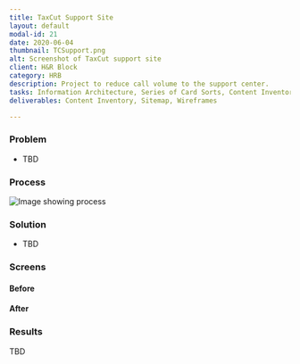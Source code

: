 ```yaml
---
title: TaxCut Support Site
layout: default
modal-id: 21
date: 2020-06-04
thumbnail: TCSupport.png
alt: Screenshot of TaxCut support site
client: H&R Block
category: HRB
description: Project to reduce call volume to the support center.
tasks: Information Architecture, Series of Card Sorts, Content Inventory, Usability Studies
deliverables: Content Inventory, Sitemap, Wireframes

---
```

### Problem
* TBD

### Process
![Image showing process ](./img/portfolio/TBD)
### Solution
* TBD

### Screens
#### Before
#### After


### Results
TBD
